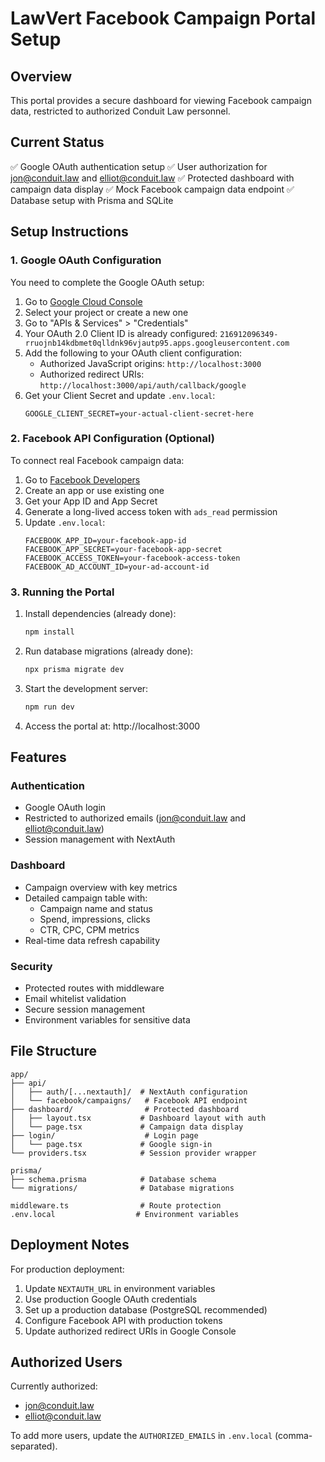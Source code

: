 # LawVert Facebook Campaign Portal Setup

## Overview
This portal provides a secure dashboard for viewing Facebook campaign data, restricted to authorized Conduit Law personnel.

## Current Status
✅ Google OAuth authentication setup
✅ User authorization for jon@conduit.law and elliot@conduit.law
✅ Protected dashboard with campaign data display
✅ Mock Facebook campaign data endpoint
✅ Database setup with Prisma and SQLite

## Setup Instructions

### 1. Google OAuth Configuration

You need to complete the Google OAuth setup:

1. Go to [Google Cloud Console](https://console.cloud.google.com/)
2. Select your project or create a new one
3. Go to "APIs & Services" > "Credentials"
4. Your OAuth 2.0 Client ID is already configured: `216912096349-rruojnb14kdbmet0qlldnk96vjautp95.apps.googleusercontent.com`
5. Add the following to your OAuth client configuration:
   - Authorized JavaScript origins: `http://localhost:3000`
   - Authorized redirect URIs: `http://localhost:3000/api/auth/callback/google`
6. Get your Client Secret and update `.env.local`:
   ```
   GOOGLE_CLIENT_SECRET=your-actual-client-secret-here
   ```

### 2. Facebook API Configuration (Optional)

To connect real Facebook campaign data:

1. Go to [Facebook Developers](https://developers.facebook.com/)
2. Create an app or use existing one
3. Get your App ID and App Secret
4. Generate a long-lived access token with `ads_read` permission
5. Update `.env.local`:
   ```
   FACEBOOK_APP_ID=your-facebook-app-id
   FACEBOOK_APP_SECRET=your-facebook-app-secret
   FACEBOOK_ACCESS_TOKEN=your-facebook-access-token
   FACEBOOK_AD_ACCOUNT_ID=your-ad-account-id
   ```

### 3. Running the Portal

1. Install dependencies (already done):
   ```bash
   npm install
   ```

2. Run database migrations (already done):
   ```bash
   npx prisma migrate dev
   ```

3. Start the development server:
   ```bash
   npm run dev
   ```

4. Access the portal at: http://localhost:3000

## Features

### Authentication
- Google OAuth login
- Restricted to authorized emails (jon@conduit.law and elliot@conduit.law)
- Session management with NextAuth

### Dashboard
- Campaign overview with key metrics
- Detailed campaign table with:
  - Campaign name and status
  - Spend, impressions, clicks
  - CTR, CPC, CPM metrics
- Real-time data refresh capability

### Security
- Protected routes with middleware
- Email whitelist validation
- Secure session management
- Environment variables for sensitive data

## File Structure
```
app/
├── api/
│   ├── auth/[...nextauth]/  # NextAuth configuration
│   └── facebook/campaigns/   # Facebook API endpoint
├── dashboard/                # Protected dashboard
│   ├── layout.tsx           # Dashboard layout with auth
│   └── page.tsx             # Campaign data display
├── login/                    # Login page
│   └── page.tsx             # Google sign-in
└── providers.tsx            # Session provider wrapper

prisma/
├── schema.prisma            # Database schema
└── migrations/              # Database migrations

middleware.ts                # Route protection
.env.local                  # Environment variables
```

## Deployment Notes

For production deployment:
1. Update `NEXTAUTH_URL` in environment variables
2. Use production Google OAuth credentials
3. Set up a production database (PostgreSQL recommended)
4. Configure Facebook API with production tokens
5. Update authorized redirect URIs in Google Console

## Authorized Users
Currently authorized:
- jon@conduit.law
- elliot@conduit.law

To add more users, update the `AUTHORIZED_EMAILS` in `.env.local` (comma-separated).